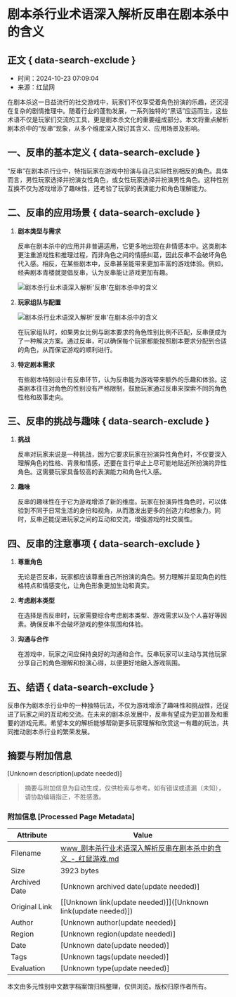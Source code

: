 # 剧本杀行业术语深入解析反串在剧本杀中的含义

## 正文 { data-search-exclude }


- 时间：2024-10-23 07:09:04
- 来源：红鼠网

在剧本杀这一日益流行的社交游戏中，玩家们不仅享受着角色扮演的乐趣，还沉浸在复杂的剧情推理中。随着行业的蓬勃发展，一系列独特的“黑话”应运而生，这些术语不仅是玩家们交流的工具，更是剧本杀文化的重要组成部分。本文将重点解析剧本杀中的“反串”现象，从多个维度深入探讨其含义、应用场景及影响。

## 一、反串的基本定义 { data-search-exclude }

“反串”在剧本杀行业中，特指玩家在游戏中扮演与自己实际性别相反的角色。具体而言，男性玩家选择并扮演女性角色，或女性玩家选择并扮演男性角色。这种性别互换不仅为游戏增添了趣味性，还考验了玩家的表演能力和角色理解能力。

## 二、反串的应用场景 { data-search-exclude }

1. **剧本类型与需求**

    反串在剧本杀中的应用并非普遍适用，它更多地出现在非情感本中。这类剧本更注重游戏性和推理过程，而非角色之间的情感纠葛，因此反串不会破坏角色代入感。相反，在某些剧本中，反串甚至能带来更加丰富的游戏体验。例如，经典剧本青楼就提倡反串，认为反串能让游戏更加有趣。
    
    ![剧本杀行业术语深入解析'反串'在剧本杀中的含义](https://imgres.9602e.com/9602e/209/1043733-20241023070904671830909dc8e.jpg)

2. **玩家组队与配置**

    ![剧本杀行业术语深入解析'反串'在剧本杀中的含义](https://imgres.9602e.com/9602e/209/1043733-2024102307090467183090b078a.jpg)

    在玩家组队时，如果男女比例与剧本要求的角色性别比例不匹配，反串便成为了一种解决方案。通过反串，可以确保每个玩家都能按照剧本要求分配到合适的角色，从而保证游戏的顺利进行。

3. **特定剧本需求**

    有些剧本特别设计有反串环节，认为反串能为游戏带来额外的乐趣和体验。这类剧本往往对角色的性别没有严格限制，鼓励玩家通过反串来探索不同的角色性格和故事走向。

## 三、反串的挑战与趣味 { data-search-exclude }

1. **挑战**

    反串对玩家来说是一种挑战，因为它要求玩家在扮演异性角色时，不仅要深入理解角色的性格、背景和情感，还要在言行举止上尽可能地贴近所扮演的异性角色。这需要玩家具备较高的表演能力和角色代入感。

2. **趣味**

    反串的趣味性在于它为游戏增添了新的维度。玩家在扮演异性角色时，可以体验到不同于日常生活的身份和视角，从而激发出更多的创造力和想象力。同时，反串还能促进玩家之间的互动和交流，增强游戏的社交属性。

## 四、反串的注意事项 { data-search-exclude }

1. **尊重角色**

    无论是否反串，玩家都应该尊重自己所扮演的角色。努力理解并呈现角色的性格特点和情感变化，让角色形象更加生动和真实。

2. **考虑剧本类型**

    在选择是否反串时，玩家需要综合考虑剧本类型、游戏需求以及个人喜好等因素。确保反串不会破坏游戏的整体氛围和体验。

3. **沟通与合作**

    在游戏中，玩家之间应保持良好的沟通和合作。反串玩家可以主动与其他玩家分享自己的角色理解和扮演心得，以便更好地融入游戏氛围。

## 五、结语 { data-search-exclude }

反串作为剧本杀行业中的一种独特玩法，不仅为游戏增添了趣味性和挑战性，还促进了玩家之间的互动和交流。在未来的剧本杀发展中，反串有望成为更加普及和重要的游戏元素。希望本文的解析能够帮助更多玩家理解和欣赏这一有趣的玩法，共同推动剧本杀行业的繁荣发展。
<!-- tcd_original_link http://www.9602e.com/article/v1043733.html -->


## 摘要与附加信息

<!-- tcd_abstract -->
[Unknown description(update needed)]
<!-- tcd_abstract_end -->

> 摘要与附加信息为自动生成，仅供检索与参考。如有错误或遗漏（未知），请协助编辑指正，不胜感激。

### 附加信息 [Processed Page Metadata]

| Attribute       | Value                                  |
|-----------------|----------------------------------------|
| Filename        | www_剧本杀行业术语深入解析反串在剧本杀中的含义_-_红鼠游戏.md                             |
| Size            | 3923 bytes                           |
| Archived Date   | [Unknown archived date(update needed)]                             |
| Original Link   | [[Unknown link(update needed)]]([Unknown link(update needed)])                       |
| Author          | [Unknown author(update needed)]                               |
| Region          | [Unknown region(update needed)]                               |
| Date            | [Unknown date(update needed)]                                 |
| Tags            | [Unknown tags(update needed)]                                 |
| Evaluation            | [Unknown type(update needed)]                                 |
<!-- tcd_table_end -->

本文由多元性别中文数字档案馆归档整理，仅供浏览。版权归原作者所有。
